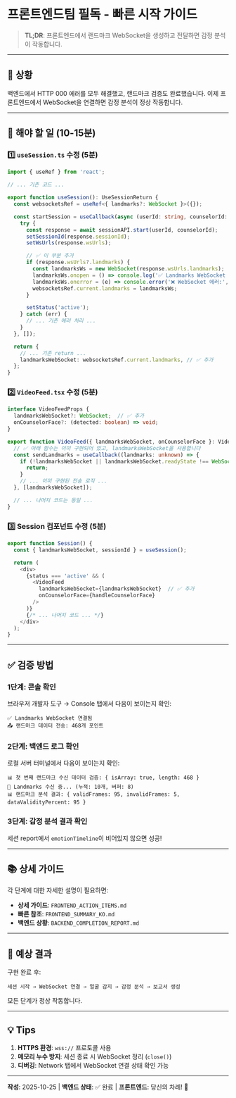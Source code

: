 # 프론트엔드팀 필독 - 빠른 시작 가이드

> **TL;DR**: 프론트엔드에서 랜드마크 WebSocket을 생성하고 전달하면 감정 분석이 작동합니다.

---

## 📌 상황

백엔드에서 HTTP 000 에러를 모두 해결했고, 랜드마크 검증도 완료했습니다.
이제 프론트엔드에서 WebSocket을 연결하면 감정 분석이 정상 작동합니다.

---

## 🚀 해야 할 일 (10-15분)

### 1️⃣ `useSession.ts` 수정 (5분)

```typescript
import { useRef } from 'react';

// ... 기존 코드 ...

export function useSession(): UseSessionReturn {
  const websocketsRef = useRef<{ landmarks?: WebSocket }>({});

  const startSession = useCallback(async (userId: string, counselorId: string) => {
    try {
      const response = await sessionAPI.start(userId, counselorId);
      setSessionId(response.sessionId);
      setWsUrls(response.wsUrls);

      // ✅ 이 부분 추가
      if (response.wsUrls?.landmarks) {
        const landmarksWs = new WebSocket(response.wsUrls.landmarks);
        landmarksWs.onopen = () => console.log('✅ Landmarks WebSocket 연결됨');
        landmarksWs.onerror = (e) => console.error('❌ WebSocket 에러:', e);
        websocketsRef.current.landmarks = landmarksWs;
      }

      setStatus('active');
    } catch (err) {
      // ... 기존 에러 처리 ...
    }
  }, []);

  return {
    // ... 기존 return ...
    landmarksWebSocket: websocketsRef.current.landmarks, // ✅ 추가
  };
}
```

### 2️⃣ `VideoFeed.tsx` 수정 (5분)

```typescript
interface VideoFeedProps {
  landmarksWebSocket?: WebSocket;  // ✅ 추가
  onCounselorFace?: (detected: boolean) => void;
}

export function VideoFeed({ landmarksWebSocket, onCounselorFace }: VideoFeedProps) {
  // ✅ 아래 함수는 이미 구현되어 있고, landmarksWebSocket을 사용합니다
  const sendLandmarks = useCallback((landmarks: unknown) => {
    if (!landmarksWebSocket || landmarksWebSocket.readyState !== WebSocket.OPEN) {
      return;
    }
    // ... 이미 구현된 전송 로직 ...
  }, [landmarksWebSocket]);

  // ... 나머지 코드는 동일 ...
}
```

### 3️⃣ Session 컴포넌트 수정 (5분)

```typescript
export function Session() {
  const { landmarksWebSocket, sessionId } = useSession();

  return (
    <div>
      {status === 'active' && (
        <VideoFeed
          landmarksWebSocket={landmarksWebSocket}  // ✅ 추가
          onCounselorFace={handleCounselorFace}
        />
      )}
      {/* ... 나머지 코드 ... */}
    </div>
  );
}
```

---

## ✅ 검증 방법

### 1단계: 콘솔 확인
브라우저 개발자 도구 → Console 탭에서 다음이 보이는지 확인:
```
✅ Landmarks WebSocket 연결됨
📤 랜드마크 데이터 전송: 468개 포인트
```

### 2단계: 백엔드 로그 확인
로컬 서버 터미널에서 다음이 보이는지 확인:
```
📊 첫 번째 랜드마크 수신 데이터 검증: { isArray: true, length: 468 }
📨 Landmarks 수신 중... (누적: 10개, 버퍼: 8)
📊 랜드마크 분석 결과: { validFrames: 95, invalidFrames: 5, dataValidityPercent: 95 }
```

### 3단계: 감정 분석 결과 확인
세션 report에서 `emotionTimeline`이 비어있지 않으면 성공!

---

## 📚 상세 가이드

각 단계에 대한 자세한 설명이 필요하면:
- **상세 가이드**: `FRONTEND_ACTION_ITEMS.md`
- **빠른 참조**: `FRONTEND_SUMMARY_KO.md`
- **백엔드 상황**: `BACKEND_COMPLETION_REPORT.md`

---

## 🎯 예상 결과

구현 완료 후:
```
세션 시작 → WebSocket 연결 → 얼굴 감지 → 감정 분석 → 보고서 생성
```

모든 단계가 정상 작동합니다.

---

## 💡 Tips

1. **HTTPS 환경**: `wss://` 프로토콜 사용
2. **메모리 누수 방지**: 세션 종료 시 WebSocket 정리 (`close()`)
3. **디버깅**: Network 탭에서 WebSocket 연결 상태 확인 가능

---

**작성**: 2025-10-25 | **백엔드 상태**: ✅ 완료 | **프론트엔드**: 당신의 차례! 🚀
